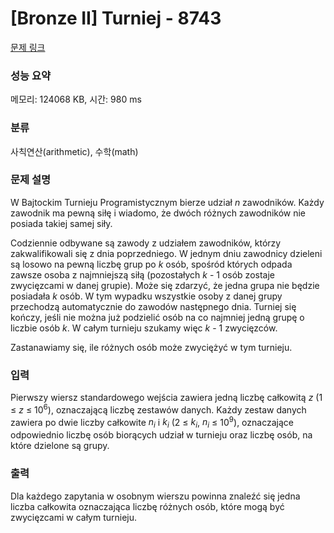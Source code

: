 # [Bronze II] Turniej - 8743 

[문제 링크](https://www.acmicpc.net/problem/8743) 

### 성능 요약

메모리: 124068 KB, 시간: 980 ms

### 분류

사칙연산(arithmetic), 수학(math)

### 문제 설명

<p>W Bajtockim Turnieju Programistycznym bierze udział <em>n</em> zawodników. Każdy zawodnik ma pewną siłę i wiadomo, że dwóch różnych zawodników nie posiada takiej samej siły.</p>

<p>Codziennie odbywane są zawody z udziałem zawodników, którzy zakwalifikowali się z dnia poprzedniego. W jednym dniu zawodnicy dzieleni są losowo na pewną liczbę grup po <em>k</em> osób, spośród których odpada zawsze osoba z najmniejszą siłą (pozostałych <em>k</em> - 1 osób zostaje zwycięzcami w danej grupie). Może się zdarzyć, że jedna grupa nie będzie posiadała <em>k</em> osób. W tym wypadku wszystkie osoby z danej grupy przechodzą automatycznie do zawodów następnego dnia. Turniej się kończy, jeśli nie można już podzielić osób na co najmniej jedną grupę o liczbie osób <em>k</em>. W całym turnieju szukamy więc <em>k</em> - 1 zwycięzców.</p>

<p>Zastanawiamy się, ile różnych osób może zwyciężyć w tym turnieju.</p>

### 입력 

 <p>Pierwszy wiersz standardowego wejścia zawiera jedną liczbę całkowitą <em>z</em> (1 ≤ <em>z</em> ≤ 10<sup>6</sup>), oznaczającą liczbę zestawów danych. Każdy zestaw danych zawiera po dwie liczby całkowite <em>n<sub>i</sub></em> i <em>k<sub>i</sub></em> (2 ≤ <em>k<sub>i</sub></em>, <em>n<sub>i</sub></em> ≤ 10<sup>9</sup>), oznaczające odpowiednio liczbę osób biorących udział w turnieju oraz liczbę osób, na które dzielone są grupy.</p>

### 출력 

 <p>Dla każdego zapytania w osobnym wierszu powinna znaleźć się jedna liczba całkowita oznaczająca liczbę różnych osób, które mogą być zwycięzcami w całym turnieju.</p>

